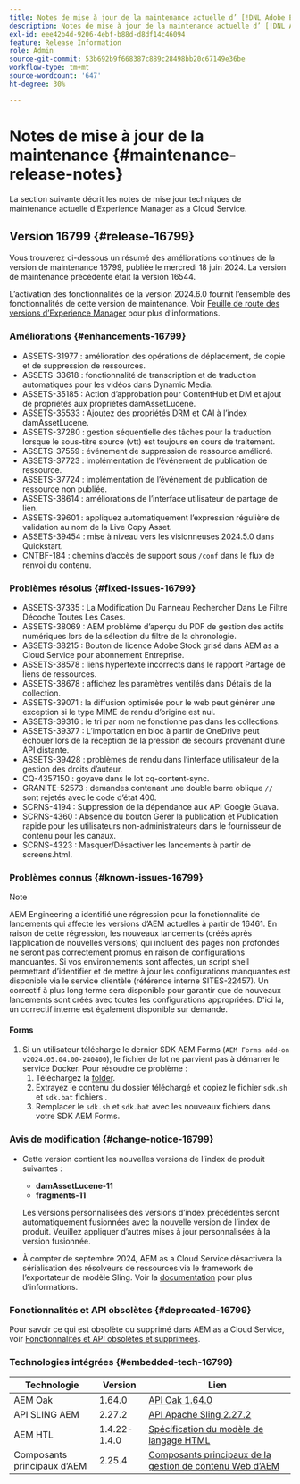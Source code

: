 ```yaml
---
title: Notes de mise à jour de la maintenance actuelle d’ [!DNL Adobe Experience Manager]  as a Cloud Service.
description: Notes de mise à jour de la maintenance actuelle d’ [!DNL Adobe Experience Manager]  as a Cloud Service.
exl-id: eee42b4d-9206-4ebf-b88d-d8df14c46094
feature: Release Information
role: Admin
source-git-commit: 53b692b9f668387c889c28498bb20c67149e36be
workflow-type: tm+mt
source-wordcount: '647'
ht-degree: 30%

---
```


# Notes de mise à jour de la maintenance {#maintenance-release-notes}

La section suivante décrit les notes de mise jour techniques de maintenance actuelle d’Experience Manager as a Cloud Service.

## Version 16799 {#release-16799}

Vous trouverez ci-dessous un résumé des améliorations continues de la version de maintenance 16799, publiée le mercredi 18 juin 2024. La version de maintenance précédente était la version 16544.

L’activation des fonctionnalités de la version 2024.6.0 fournit l’ensemble des fonctionnalités de cette version de maintenance. Voir [Feuille de route des versions d’Experience Manager](https://experienceleague.adobe.com/fr/docs/experience-manager-release-information/aem-release-updates/update-releases-roadmap) pour plus d’informations.

### Améliorations {#enhancements-16799}

* ASSETS-31977 : amélioration des opérations de déplacement, de copie et de suppression de ressources.
* ASSETS-33618 : fonctionnalité de transcription et de traduction automatiques pour les vidéos dans Dynamic Media.
* ASSETS-35185 : Action d’approbation pour ContentHub et DM et ajout de propriétés aux propriétés damAssetLucene.
* ASSETS-35533 : Ajoutez des propriétés DRM et CAI à l’index damAssetLucene.
* ASSETS-37280 : gestion séquentielle des tâches pour la traduction lorsque le sous-titre source (vtt) est toujours en cours de traitement.
* ASSETS-37559 : événement de suppression de ressource amélioré.
* ASSETS-37723 : implémentation de l’événement de publication de ressource.
* ASSETS-37724 : implémentation de l’événement de publication de ressource non publiée.
* ASSETS-38614 : améliorations de l’interface utilisateur de partage de lien.
* ASSETS-39601 : appliquez automatiquement l’expression régulière de validation au nom de la Live Copy Asset.
* ASSETS-39454 : mise à niveau vers les visionneuses 2024.5.0 dans Quickstart.
* CNTBF-184 : chemins d’accès de support sous `/conf` dans le flux de renvoi du contenu.

### Problèmes résolus {#fixed-issues-16799}

* ASSETS-37335 : La Modification Du Panneau Rechercher Dans Le Filtre Décoche Toutes Les Cases.
* ASSETS-38069 : AEM problème d’aperçu du PDF de gestion des actifs numériques lors de la sélection du filtre de la chronologie.
* ASSETS-38215 : Bouton de licence Adobe Stock grisé dans AEM as a Cloud Service pour abonnement Entreprise.
* ASSETS-38578 : liens hypertexte incorrects dans le rapport Partage de liens de ressources.
* ASSETS-38678 : affichez les paramètres ventilés dans Détails de la collection.
* ASSETS-39071 : la diffusion optimisée pour le web peut générer une exception si le type MIME de rendu d’origine est nul.
* ASSETS-39316 : le tri par nom ne fonctionne pas dans les collections.
* ASSETS-39377 : L’importation en bloc à partir de OneDrive peut échouer lors de la réception de la pression de secours provenant d’une API distante.
* ASSETS-39428 : problèmes de rendu dans l’interface utilisateur de la gestion des droits d’auteur.
* CQ-4357150 : goyave dans le lot cq-content-sync.
* GRANITE-52573 : demandes contenant une double barre oblique `//` sont rejetés avec le code d’état 400.
* SCRNS-4194 : Suppression de la dépendance aux API Google Guava.
* SCRNS-4360 : Absence du bouton Gérer la publication et Publication rapide pour les utilisateurs non-administrateurs dans le fournisseur de contenu pour les canaux.
* SCRNS-4323 : Masquer/Désactiver les lancements à partir de screens.html.

### Problèmes connus {#known-issues-16799}

>[!NOTE]
> AEM Engineering a identifié une régression pour la fonctionnalité de lancements qui affecte les versions d’AEM actuelles à partir de 16461. En raison de cette régression, les nouveaux lancements (créés après l’application de nouvelles versions) qui incluent des pages non profondes ne seront pas correctement promus en raison de configurations manquantes.
> Si vos environnements sont affectés, un script shell permettant d’identifier et de mettre à jour les configurations manquantes est disponible via le service clientèle (référence interne SITES-22457).
> Un correctif à plus long terme sera disponible pour garantir que de nouveaux lancements sont créés avec toutes les configurations appropriées. D&#39;ici là, un correctif interne est également disponible sur demande.

#### Forms

1. Si un utilisateur télécharge le dernier SDK AEM Forms (`AEM Forms add-on v2024.05.04.00-240400`), le fichier de lot ne parvient pas à démarrer le service Docker. Pour résoudre ce problème :
   1. Téléchargez la [folder](/help/forms/assets/sdk_hotfix.zip).
   1. Extrayez le contenu du dossier téléchargé et copiez le fichier `sdk.sh` et `sdk.bat` fichiers .
   1. Remplacer le `sdk.sh` et `sdk.bat` avec les nouveaux fichiers dans votre SDK AEM Forms.

### Avis de modification {#change-notice-16799}

* Cette version contient les nouvelles versions de l’index de produit suivantes :
   * **damAssetLucene-11**
   * **fragments-11**

  Les versions personnalisées des versions d’index précédentes seront automatiquement fusionnées avec la nouvelle version de l’index de produit. Veuillez appliquer d’autres mises à jour personnalisées à la version fusionnée.

* À compter de septembre 2024, AEM as a Cloud Service désactivera la sérialisation des résolveurs de ressources via le framework de l’exportateur de modèle Sling. Voir la [documentation](/help/implementing/developing/hybrid/disallow-the-serialization-of-resourceresolvers-via-sling-model-exporter.md) pour plus d’informations.

### Fonctionnalités et API obsolètes {#deprecated-16799}

Pour savoir ce qui est obsolète ou supprimé dans AEM as a Cloud Service, voir [Fonctionnalités et API obsolètes et supprimées](/help/release-notes/deprecated-removed-features.md).

### Technologies intégrées {#embedded-tech-16799}

| Technologie | Version | Lien |
|---|---|---|
| AEM Oak | 1.64.0 | [API Oak 1.64.0](https://www.javadoc.io/doc/org.apache.jackrabbit/oak-api/1.64.0/index.html) |
| API SLING AEM | 2.27.2 | [API Apache Sling 2.27.2](https://www.javadoc.io/doc/org.apache.sling/org.apache.sling.api/latest/index.html) |
| AEM HTL | 1.4.22-1.4.0 | [Spécification du modèle de langage HTML](https://github.com/adobe/htl-spec) |
| Composants principaux d’AEM | 2.25.4 | [Composants principaux de la gestion de contenu Web d’AEM](https://github.com/adobe/aem-core-wcm-components) |
